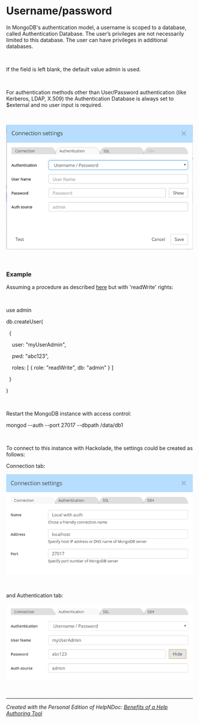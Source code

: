 # Username/password

In MongoDB's authentication model, a username is scoped to a database, called Authentication Database. The user’s privileges are not necessarily limited to this database. The user can have privileges in additional databases.

&nbsp;

If the field is left blank, the default value admin is used.

&nbsp;

For authentication methods other than User/Password authentication (like Kerberos, LDAP, X.509) the Authentication Database is always set to $external and no user input is required.

&nbsp;

![Image](<lib/Rev-Eng%20-%20MongoDB%20Connection%20Settings.png>)

&nbsp;

### Example ###

Assuming a procedure as described [here](<https://docs.mongodb.com/manual/tutorial/enable-authentication/> "target=\"\_blank\"") but with 'readWrite' rights:

&nbsp;

use admin

db.createUser(

&nbsp; {

&nbsp; &nbsp; user: "myUserAdmin",

&nbsp; &nbsp; pwd: "abc123",

&nbsp; &nbsp; roles: \[ { role: "readWrite", db: "admin" } \]

&nbsp; }

)

&nbsp;

Restart the MongoDB instance with access control:&nbsp;

mongod --auth --port 27017 --dbpath /data/db1

&nbsp;

To connect to this instance with Hackolade, the settings could be created as follows:

Connection tab:

![Image](<lib/Rev-Eng-Mongo-user-pwd%20connection%20tab.png>)

&nbsp;

and Authentication tab:

![Image](<lib/Rev-Eng-Mongo-user-pwd%20authenticationtab.png>)

&nbsp;


***
_Created with the Personal Edition of HelpNDoc: [Benefits of a Help Authoring Tool](<https://www.helpauthoringsoftware.com>)_
